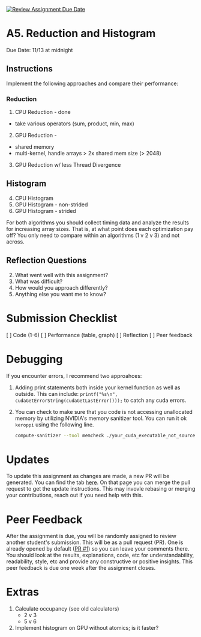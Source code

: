 [![Review Assignment Due Date](https://classroom.github.com/assets/deadline-readme-button-22041afd0340ce965d47ae6ef1cefeee28c7c493a6346c4f15d667ab976d596c.svg)](https://classroom.github.com/a/560MyzRr)
# A5. Reduction and Histogram

Due Date: 11/13 at midnight

## Instructions

Implement the following approaches and compare their performance:

### Reduction

1. CPU Reduction - done
  - take various operators (sum, product, min, max) 
2. GPU Reduction -
  - shared memory
  - multi-kernel, handle arrays > 2x shared mem size (> 2048)
3. GPU Reduction w/ less Thread Divergence

## Histogram

4. CPU Histogram
5. GPU Histogram - non-strided
6. GPU Histogram - strided

For both algorithms
you should collect timing data and analyze the results for increasing
array sizes. That is, at what point does each optimization pay off?
You only need to compare within an algorithms (1 v 2 v 3) and not across.

## Reflection Questions

2. What went well with this assignment?
3. What was difficult?
4. How would you approach differently?
5. Anything else you want me to know?

# Submission Checklist

[ ] Code (1-6)
[ ] Performance (table, graph)
[ ] Reflection
[ ] Peer feedback

# Debugging

If you encounter errors, I recommend two approahces:

1. Adding print statements both inside your kernel function
   as well as outside.
   This can include: `printf("%s\n", cudaGetErrorString(cudaGetLastError()));`
   to catch any cuda errors.

2. You can check to make sure that you code is not accessing unallocated memory
   by utilizing NVIDIA's memory sanitizer tool.
   You can run it ok `keroppi` using the following line.
   ```sh
   compute-sanitizer --tool memcheck ./your_cuda_executable_not_source
   ```

# Updates

To update this assignment as changes are made,
a new PR will be generated.
You can find the tab [here](../../pulls).
On that page you can merge the pull request to get the update instructions.
This may invovle rebasing or merging your contributions, reach out
if you need help with this.

# Peer Feedback

After the assignment is due,
you will be randomly assigned to review another student's submission.
This will be as a pull request (PR).
One is already opened by default ([PR #1](../../pull/1)) so you can leave your comments there.
You should look at the results, explanations, code, etc for
understandability, readability, style, etc and provide
any constructive or positive insights.
This peer feedback is due one week after the assignment closes.

# Extras

1. Calculate occupancy (see old calculators)
    - 2 v 3
    - 5 v 6
2. Implement histogram on GPU without atomics; is it faster?
